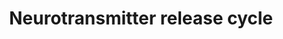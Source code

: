 ---
annotations:
- id: PW:0000003
  parent: signaling pathway
  type: Pathway Ontology
  value: signaling pathway
- id: PW:0000059
  parent: signaling pathway
  type: Pathway Ontology
  value: signaling pathway pertinent to the brain and nervous system
authors:
- Mkutmon
- Elisa
- Eweitz
description: 'Neurotransmitter is stored in the synaptic vesicle in the pre-synaptic
  terminal prior to its release in the synaptic cleft upon depolarization of the pre-synaptic
  membrane. The release of the neurotransmitter is a multi-step process that is controlled
  by electrical signals passing through the axons in form of action potential. Neurotransmitters
  include glutamate, acetylcholine, nor-epinephrine,  dopamine and seratonin. Each
  of the neurotransmitter cycle is independently described.Original Pathway at Reactome:
  http://www.reactome.org/PathwayBrowser/#DB=gk_current&FOCUS_SPECIES_ID=48887&FOCUS_PATHWAY_ID=112310'
last-edited: 2021-05-21
organisms:
- Bos taurus
redirect_from:
- /index.php/Pathway:WP3192
- /instance/WP3192
- /instance/WP3192_r117569
revision: r117569
schema-jsonld:
- '@context': https://schema.org/
  '@id': https://wikipathways.github.io/pathways/WP3192.html
  '@type': Dataset
  creator:
    '@type': Organization
    name: WikiPathways
  description: 'Neurotransmitter is stored in the synaptic vesicle in the pre-synaptic
    terminal prior to its release in the synaptic cleft upon depolarization of the
    pre-synaptic membrane. The release of the neurotransmitter is a multi-step process
    that is controlled by electrical signals passing through the axons in form of
    action potential. Neurotransmitters include glutamate, acetylcholine, nor-epinephrine,  dopamine
    and seratonin. Each of the neurotransmitter cycle is independently described.Original
    Pathway at Reactome: http://www.reactome.org/PathwayBrowser/#DB=gk_current&FOCUS_SPECIES_ID=48887&FOCUS_PATHWAY_ID=112310'
  keywords:
  - 3-Methoxy-4-hydroxyphenylglycol
  - 5HT
  - 5HT[clathrin-sculptedmonoamine transportvesicle lumen]
  - ADP
  - ATP
  - Ac-CoA
  - AcCho
  - CHAT
  - Cho
  - CoA-SH
  - DA
  - DA[clathrin-sculptedmonoamine transportvesicle lumen]
  - FAD [mitochondrialouter membrane]
  - Glu
  - Glu[clathrin-sculptedglutamate transportvesicle lumen]
  - H+
  - H2O
  - H2O2
  - L-Gln
  - L-Glu
  - MAOA
  - NAd
  - NAd[clathrin-sculptedglutamate transportvesicle lumen]
  - NH3
  - NH4+
  - Na+
  - O-acetylcholine[clathrin-sculptedacetylcholinetransport vesiclelumen]
  - O2
  - Pi
  - RAB3A
  - RIMS1
  - SLC17A7
  - SLC18A2
  - SLC18A3
  - SLC22A2
  - SLC38A2
  - SLC5A7
  - SNAP25
  - STX1A
  - SYT1
  - UNC13B
  - VAMP2
  license: CC0
  name: Neurotransmitter release cycle
seo: CreativeWork
title: Neurotransmitter release cycle
wpid: WP3192
---